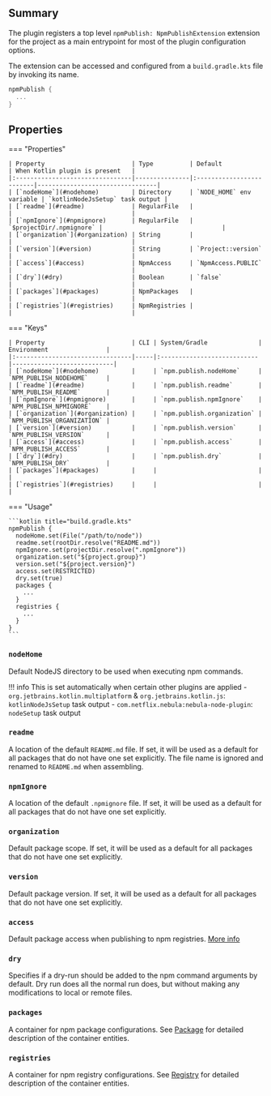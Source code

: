 ## Summary

The plugin registers a top level `npmPublish: NpmPublishExtension` extension for the project as a main entrypoint for
most of the plugin configuration options.

The extension can be accessed and configured from a `build.gradle.kts` file by invoking its name.

```kotlin title="build.gradle.kts"
npmPublish {
  ...
}
```

## Properties

=== "Properties"

    | Property                        | Type          | Default                  | When Kotlin plugin is present   |
    |:--------------------------------|---------------|:-------------------------|---------------------------------|
    | [`nodeHome`](#nodehome)         | Directory     | `NODE_HOME` env variable | `kotlinNodeJsSetup` task output |
    | [`readme`](#readme)             | RegularFile   |                          |                                 |
    | [`npmIgnore`](#npmignore)       | RegularFile   | `$projectDir/.npmignore` |                                 |
    | [`organization`](#organization) | String        |                          |                                 |
    | [`version`](#version)           | String        | `Project::version`       |                                 |
    | [`access`](#access)             | NpmAccess     | `NpmAccess.PUBLIC`       |                                 |
    | [`dry`](#dry)                   | Boolean       | `false`                  |                                 |
    | [`packages`](#packages)         | NpmPackages   |                          |                                 |
    | [`registries`](#registries)     | NpmRegistries |                          |                                 |

=== "Keys"

    | Property                        | CLI | System/Gradle              | Environment                |
    |:--------------------------------|-----|:---------------------------|----------------------------|
    | [`nodeHome`](#nodehome)         |     | `npm.publish.nodeHome`     | `NPM_PUBLISH_NODEHOME`     |
    | [`readme`](#readme)             |     | `npm.publish.readme`       | `NPM_PUBLISH_README`       |
    | [`npmIgnore`](#npmignore)       |     | `npm.publish.npmIgnore`    | `NPM_PUBLISH_NPMIGNORE`    |
    | [`organization`](#organization) |     | `npm.publish.organization` | `NPM_PUBLISH_ORGANIZATION` |
    | [`version`](#version)           |     | `npm.publish.version`      | `NPM_PUBLISH_VERSION`      |
    | [`access`](#access)             |     | `npm.publish.access`       | `NPM_PUBLISH_ACCESS`       |
    | [`dry`](#dry)                   |     | `npm.publish.dry`          | `NPM_PUBLISH_DRY`          |
    | [`packages`](#packages)         |     |                            |                            |
    | [`registries`](#registries)     |     |                            |                            |

=== "Usage"

    ```kotlin title="build.gradle.kts"
    npmPublish {
      nodeHome.set(File("/path/to/node"))
      readme.set(rootDir.resolve("README.md"))
      npmIgnore.set(projectDir.resolve(".npmIgnore"))
      organization.set("${project.group}")
      version.set("${project.version}")
      access.set(RESTRICTED)
      dry.set(true)
      packages {
        ...
      }
      registries {
        ...
      }
    }
    ```

### `nodeHome`

Default NodeJS directory to be used when executing npm commands.

!!! info
    This is set automatically when certain other plugins are applied
    - `org.jetbrains.kotlin.multiplatform` & `org.jetbrains.kotlin.js`: `kotlinNodeJsSetup` task output
    - `com.netflix.nebula:nebula-node-plugin`: `nodeSetup` task output

### `readme`

A location of the default `README.md` file. If set, it will be used as a default for all packages that do not have one
set
explicitly. The file name is ignored and renamed to `README.md` when assembling.

### `npmIgnore`

A location of the default `.npmignore` file. If set, it will be used as a default for all packages that do not have one
set explicitly.

### `organization`

Default package scope. If set, it will be used as a default for all packages that do not have one set explicitly.

### `version`

Default package version. If set, it will be used as a default for all packages that do not have one set explicitly.

### `access`

Default package access when publishing to npm registries.
[More info](https://docs.npmjs.com/package-scope-access-level-and-visibility)

### `dry`

Specifies if a dry-run should be added to the npm command arguments by default. Dry run does all the normal run does,
but without making any modifications to local or remote files.

### `packages`

A container for npm package configurations. 
See [Package](package.md) for detailed description of the container entities.

### `registries`

A container for npm registry configurations. 
See [Registry](registry.md) for detailed description of the container entities.
